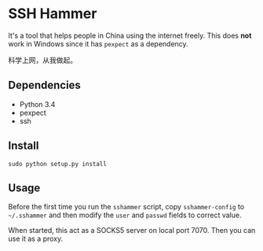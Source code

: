 SSH Hammer
==========
It's a tool that helps people in China using the internet freely. This does **not** work
in Windows since it has `pexpect` as a dependency.

科学上网，从我做起。

Dependencies
------------
* Python 3.4
* pexpect
* ssh

Install
-------

    sudo python setup.py install

Usage
-----
Before the first time you run the `sshammer` script, copy `sshammer-config` to `~/.sshammer`
and then modify the `user` and `passwd` fields to correct value.

When started, this act as a SOCKS5 server on local port 7070. Then you can use it as a proxy.
